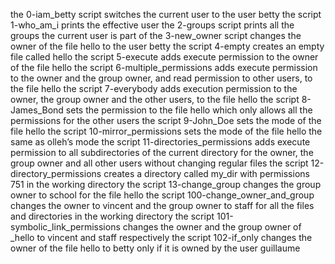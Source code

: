 the 0-iam_betty script switches the current user to the user betty
the script 1-who_am_i prints the effective user
the 2-groups script prints all the groups the current user is part of
the 3-new_owner script changes the owner of the file hello to the user betty
the script 4-empty creates an empty file called hello
the script 5-execute adds execute permission to the owner of the file hello
the script 6-multiple_permissions adds execute permission to the owner and the group owner, and read permission to other users, to the file hello
the script 7-everybody adds execution permission to the owner, the group owner and the other users, to the file hello
the script 8-James_Bond sets the permission to the file hello which only allows all the permissions for the other users
the script 9-John_Doe sets the mode of the file hello
the script 10-mirror_permissions sets the mode of the file hello the same as olleh’s mode
the script 11-directories_permissions adds execute permission to all subdirectories of the current directory for the owner, the group owner and all other users without changing regular files
the script 12-directory_permissions creates a directory called my_dir with permissions 751 in the working directory
the script 13-change_group changes the group owner to school for the file hello
the script 100-change_owner_and_group changes the owner to vincent and the group owner to staff for all the files and directories in the working directory
the script 101-symbolic_link_permissions changes the owner and the group owner of _hello to vincent and staff respectively
the script 102-if_only changes the owner of the file hello to betty only if it is owned by the user guillaume
